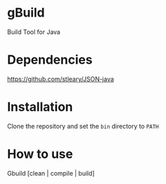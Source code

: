 # gBuild
Build Tool for Java

# Dependencies
https://github.com/stleary/JSON-java
  
# Installation
 Clone the repository and set the ```bin``` directory to ```PATH```

# How to use
  Gbuild [clean | compile | build]
